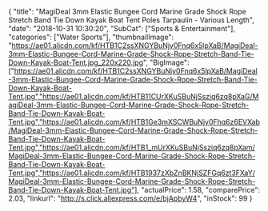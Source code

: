 {
	"title": "MagiDeal 3mm Elastic Bungee Cord Marine Grade Shock Rope Stretch Band Tie Down Kayak Boat Tent Poles Tarpaulin - Various Length",
	"date": "2018-10-31 10:30:20",
	"SubCat": ["Sports & Entertainment"],
	"categories": ["Water Sports"],
	"thumbnailImage": "https://ae01.alicdn.com/kf/HTB1C2ssXNGYBuNjy0Fnq6x5lpXaB/MagiDeal-3mm-Elastic-Bungee-Cord-Marine-Grade-Shock-Rope-Stretch-Band-Tie-Down-Kayak-Boat-Tent.jpg_220x220.jpg",
	"BigImage": ["https://ae01.alicdn.com/kf/HTB1C2ssXNGYBuNjy0Fnq6x5lpXaB/MagiDeal-3mm-Elastic-Bungee-Cord-Marine-Grade-Shock-Rope-Stretch-Band-Tie-Down-Kayak-Boat-Tent.jpg","https://ae01.alicdn.com/kf/HTB11CUrXKuSBuNjSsziq6zq8pXaG/MagiDeal-3mm-Elastic-Bungee-Cord-Marine-Grade-Shock-Rope-Stretch-Band-Tie-Down-Kayak-Boat-Tent.jpg","https://ae01.alicdn.com/kf/HTB1Ge3mXSCWBuNjy0Fhq6z6EVXab/MagiDeal-3mm-Elastic-Bungee-Cord-Marine-Grade-Shock-Rope-Stretch-Band-Tie-Down-Kayak-Boat-Tent.jpg","https://ae01.alicdn.com/kf/HTB1_mUrXKuSBuNjSsziq6zq8pXam/MagiDeal-3mm-Elastic-Bungee-Cord-Marine-Grade-Shock-Rope-Stretch-Band-Tie-Down-Kayak-Boat-Tent.jpg","https://ae01.alicdn.com/kf/HTB1937zXbZnBKNjSZFGq6zt3FXaY/MagiDeal-3mm-Elastic-Bungee-Cord-Marine-Grade-Shock-Rope-Stretch-Band-Tie-Down-Kayak-Boat-Tent.jpg"],
	"actualPrice": 1.58,
	"comparePrice": 2.03,
	"linkurl": "http://s.click.aliexpress.com/e/bjApbyW4",
	"inStock": 99
}
